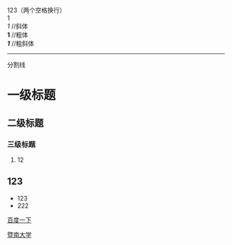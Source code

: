123（两个空格换行）  
1  
*1* //斜体  
**1** //粗体  
***1*** //粗斜体 

***  
分割线

# 一级标题
## 二级标题
### 三级标题
1. 12

## 123
* 123
* 222


[百度一下][1]

[暨南大学][2]

[1]:www.baidu.com
[2]:./JinanUS.html